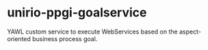 # unirio-ppgi-goalservice
YAWL custom service to execute WebServices based on the aspect-oriented business process goal.
